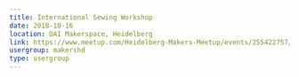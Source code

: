 ```yaml
---
title: International Sewing Workshop
date: 2018-10-16
location: DAI Makerspace, Heidelberg
link: https://www.meetup.com/Heidelberg-Makers-Meetup/events/255422757/
usergroup: makershd
type: usergroup
---
```

